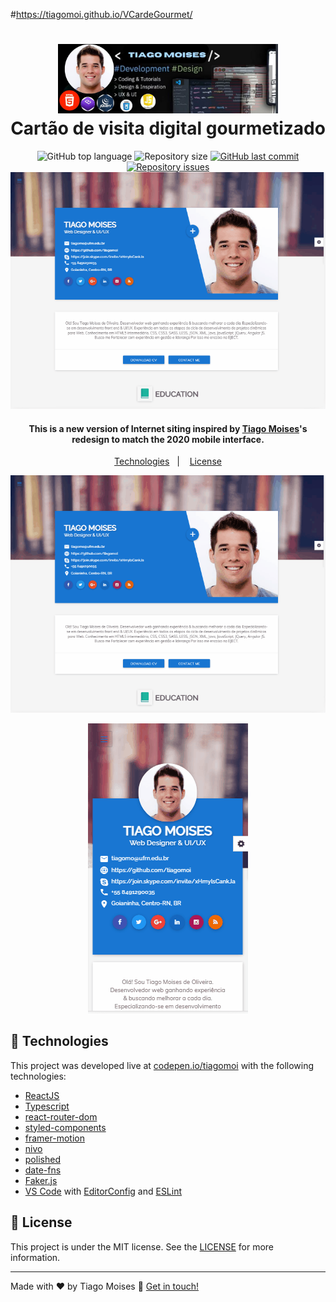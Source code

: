 #https://tiagomoi.github.io/VCardeGourmet/
<h1 align="center">
    <img src="https://github.com/tiagomoi/tiagomoi/blob/main/capa.JPG" alt="codepain API" width="70%"/>
    <br>
    Cartão de visita digital gourmetizado
</h1>

<p align="center">
  <img alt="GitHub top language" src="https://img.shields.io/github/languages/top/lukemorales/bancointer.svg">

  <img alt="Repository size" src="https://img.shields.io/github/repo-size/lukemorales/bancointer.svg">
  <a href="https://github.com/lukemorales/bancointer/commits/master">
    <img alt="GitHub last commit" src="https://img.shields.io/github/last-commit/lukemorales/bancointer.svg">
  </a>

  <a href="https://github.com/lukemorales/bancointer/issues">
    <img alt="Repository issues" src="https://img.shields.io/github/issues/lukemorales/bancointer.svg">
  </a>

  <img alt="GitHub" src="https://github.com/tiagomoi/tiagomoi/blob/main/2.gif">
</p>

<h4 align="center">
  This is a new version of Internet siting inspired by <a href="https://www.linkedin.com/in/tiago-moises-de-oliveira/">Tiago Moises</a>'s redesign to match the 2020 mobile interface.
</h4>

<p align="center">
  <a href="#rocket-technologies">Technologies</a>&nbsp;&nbsp;&nbsp;|&nbsp;&nbsp;&nbsp;
  <a href="#memo-license">License</a>
</p>

![App Screenshot](https://github.com/tiagomoi/tiagomoi/blob/main/2.gif)
<p align="center">
  <a href="https://tiagomoi.github.io/VCardeGourmet/" target="_blank">
    <img alt="Demo on Netlify" src="https://github.com/tiagomoi/tiagomoi/blob/main/1.gif">
  </a>
</p>

## :rocket: Technologies

This project was developed live at [codepen.io/tiagomoi](https://codepen.io/tiagomoi) with the following technologies:

- [ReactJS](https://reactjs.org/)
- [Typescript][ts]
- [react-router-dom](https://github.com/ReactTraining/react-router)
- [styled-components](https://www.styled-components.com/)
- [framer-motion](https://www.framer.com/motion/)
- [nivo](https://nivo.rocks)
- [polished](https://polished.js.org)
- [date-fns](https://date-fns.org/)
- [Faker.js](https://github.com/marak/Faker.js/)
- [VS Code][vscode] with [EditorConfig][vceditconfig] and [ESLint][vceslint]

## :memo: License

This project is under the MIT license. See the [LICENSE](https://github.com/tiagomoi/VCardeGourmet/blob/main/LICENSE) for more information.

---

Made with ♥ by Tiago Moises :wave: [Get in touch!](https://www.instagram.com/dimaggiotiago/)

[ts]: https://www.typescriptlang.org
[vscode]: https://code.visualstudio.com/
[yarn]: https://yarnpkg.com/
[vceditconfig]: https://marketplace.visualstudio.com/items?itemName=EditorConfig.EditorConfig
[vceslint]: https://marketplace.visualstudio.com/items?itemName=dbaeumer.vscode-eslint
